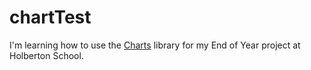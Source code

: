 #  chartTest

I'm learning how to use the [Charts](https://github.com/danielgindi/Charts) library for my End of Year project at Holberton School.
